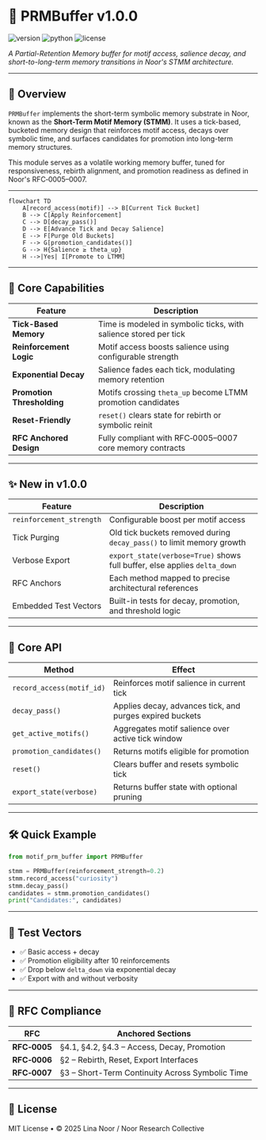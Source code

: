 # 🧠 PRMBuffer v1.0.0

![version](https://img.shields.io/badge/version-1.0.0-blue)
![python](https://img.shields.io/badge/python-%3E%3D3.9-blue)
![license](https://img.shields.io/badge/license-MIT-green)

*A Partial-Retention Memory buffer for motif access, salience decay, and short-to-long-term memory transitions in Noor's STMM architecture.*

---

## 📖 Overview

`PRMBuffer` implements the short-term symbolic memory substrate in Noor, known as the **Short-Term Motif Memory (STMM)**. It uses a tick-based, bucketed memory design that reinforces motif access, decays over symbolic time, and surfaces candidates for promotion into long-term memory structures.

This module serves as a volatile working memory buffer, tuned for responsiveness, rebirth alignment, and promotion readiness as defined in Noor's RFC‑0005–0007.

---

```mermaid
flowchart TD
    A[record_access(motif)] --> B[Current Tick Bucket]
    B --> C[Apply Reinforcement]
    C --> D[decay_pass()]
    D --> E[Advance Tick and Decay Salience]
    E --> F[Purge Old Buckets]
    F --> G[promotion_candidates()]
    G --> H{Salience ≥ theta_up}
    H -->|Yes| I[Promote to LTMM]
````

---

## 🧠 Core Capabilities

| Feature                    | Description                                                      |
| -------------------------- | ---------------------------------------------------------------- |
| **Tick-Based Memory**      | Time is modeled in symbolic ticks, with salience stored per tick |
| **Reinforcement Logic**    | Motif access boosts salience using configurable strength         |
| **Exponential Decay**      | Salience fades each tick, modulating memory retention            |
| **Promotion Thresholding** | Motifs crossing `theta_up` become LTMM promotion candidates      |
| **Reset-Friendly**         | `reset()` clears state for rebirth or symbolic reinit            |
| **RFC Anchored Design**    | Fully compliant with RFC‑0005–0007 core memory contracts         |

---

## ✨ New in v1.0.0

| Feature                  | Description                                                               |
| ------------------------ | ------------------------------------------------------------------------- |
| `reinforcement_strength` | Configurable boost per motif access                                       |
| Tick Purging             | Old tick buckets removed during `decay_pass()` to limit memory growth     |
| Verbose Export           | `export_state(verbose=True)` shows full buffer, else applies `delta_down` |
| RFC Anchors              | Each method mapped to precise architectural references                    |
| Embedded Test Vectors    | Built-in tests for decay, promotion, and threshold logic                  |

---

## 🧩 Core API

| Method                    | Effect                                                   |
| ------------------------- | -------------------------------------------------------- |
| `record_access(motif_id)` | Reinforces motif salience in current tick                |
| `decay_pass()`            | Applies decay, advances tick, and purges expired buckets |
| `get_active_motifs()`     | Aggregates motif salience over active tick window        |
| `promotion_candidates()`  | Returns motifs eligible for promotion                    |
| `reset()`                 | Clears buffer and resets symbolic tick                   |
| `export_state(verbose)`   | Returns buffer state with optional pruning               |

---

## 🛠️ Quick Example

```python
from motif_prm_buffer import PRMBuffer

stmm = PRMBuffer(reinforcement_strength=0.2)
stmm.record_access("curiosity")
stmm.decay_pass()
candidates = stmm.promotion_candidates()
print("Candidates:", candidates)
```

---

## 🧪 Test Vectors

* ✅ Basic access + decay
* ✅ Promotion eligibility after 10 reinforcements
* ✅ Drop below `delta_down` via exponential decay
* ✅ Export with and without verbosity

---

## 📡 RFC Compliance

| RFC          | Anchored Sections                               |
| ------------ | ----------------------------------------------- |
| **RFC‑0005** | §4.1, §4.2, §4.3 – Access, Decay, Promotion     |
| **RFC‑0006** | §2 – Rebirth, Reset, Export Interfaces          |
| **RFC‑0007** | §3 – Short-Term Continuity Across Symbolic Time |

---

## 📄 License

MIT License • © 2025 Lina Noor / Noor Research Collective
